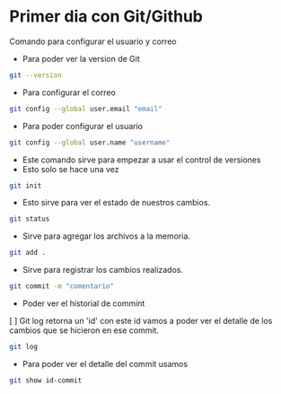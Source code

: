 # Primer dia con Git/Github

Comando para configurar el usuario y correo

* Para poder ver la version de Git 

~~~bash
git --version
~~~

* Para configurar el correo

~~~bash
git config --global user.email "email"
~~~

* Para poder configurar el usuario

~~~bash
git config --global user.name "username"
~~~ 

* Este comando sirve para empezar a usar el control de versiones 
* Esto solo se hace una vez 

~~~bash
git init
~~~

* Esto sirve para ver el estado de nuestros cambios.

~~~bash
git status
~~~

* Sirve para agregar los archivos a la memoria.

~~~bash
git add .
~~~

* Sirve para registrar los cambios realizados.

~~~bash
git commit -m "comentario"
~~~

* Poder ver el historial de commint

[ ] Git log retorna un 'id' con este id vamos a poder ver el detalle de los cambios que se hicieron en ese commit.

~~~bash
git log
~~~

* Para poder ver el detalle del commit usamos

~~~bash
git show id-commit
~~~